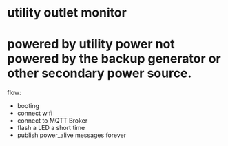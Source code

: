 # utility outlet monitor
# powered by utility power not powered by the backup generator or other secondary power source.

flow:
 - booting
 - connect wifi
 - connect to MQTT Broker
 - flash a LED a short time
 - publish power_alive messages forever
